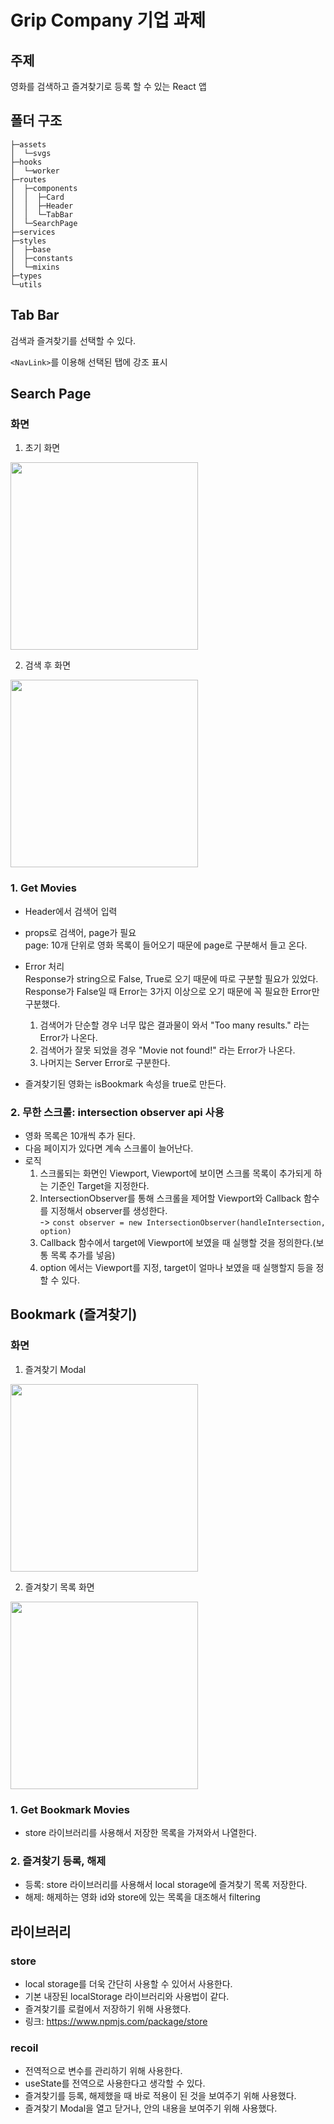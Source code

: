 # Grip Company 기업 과제
## 주제
영화를 검색하고 즐겨찾기로 등록 할 수 있는 React 앱

## 폴더 구조
```
├─assets
│  └─svgs
├─hooks
│  └─worker
├─routes
│  ├─components
│  │  ├─Card
│  │  ├─Header
│  │  └─TabBar
│  └─SearchPage
├─services
├─styles
│  ├─base
│  ├─constants
│  └─mixins
├─types
└─utils
```

## Tab Bar
검색과 즐겨찾기를 선택할 수 있다.

`<NavLink>`를 이용해 선택된 탭에 강조 표시

## Search Page
### 화면
1. 초기 화면
<img src="https://user-images.githubusercontent.com/52916848/168438866-af2ab3ff-7b49-4df8-8071-28f478b16dac.png" width="300px"/>

2. 검색 후 화면
<img src="https://user-images.githubusercontent.com/52916848/168438958-2a6c07fa-18bf-4fac-8fa2-e8fb6c90b857.png" width="300px"/>

### 1. Get Movies
- Header에서 검색어 입력

- props로 검색어, page가 필요\
page: 10개 단위로 영화 목록이 들어오기 때문에 page로 구분해서 들고 온다.

- Error 처리\
Response가 string으로 False, True로 오기 때문에 따로 구분할 필요가 있었다.\
Response가 False일 때 Error는 3가지 이상으로 오기 때문에 꼭 필요한 Error만 구분했다.
  1. 검색어가 단순할 경우 너무 많은 결과물이 와서 "Too many results." 라는 Error가 나온다.
  2. 검색어가 잘못 되었을 경우 "Movie not found!" 라는 Error가 나온다.
  3. 나머지는 Server Error로 구분한다.

- 즐겨찾기된 영화는 isBookmark 속성을 true로 만든다.

### 2. 무한 스크롤: intersection observer api 사용
- 영화 목록은 10개씩 추가 된다.
- 다음 페이지가 있다면 계속 스크롤이 늘어난다.
- 로직
  1. 스크롤되는 화면인 Viewport, Viewport에 보이면 스크롤 목록이 추가되게 하는 기준인 Target을 지정한다.
  2. IntersectionObserver를 통해 스크롤을 제어할 Viewport와 Callback 함수를 지정해서 observer를 생성한다.\
    -> `const observer = new IntersectionObserver(handleIntersection, option)`
  3. Callback 함수에서 target에 Viewport에 보였을 때 실행할 것을 정의한다.(보통 목록 추가를 넣음)
  4. option 에서는 Viewport를 지정, target이 얼마나 보였을 때 실행할지 등을 정할 수 있다.

## Bookmark (즐겨찾기)
### 화면
1. 즐겨찾기 Modal
<img src="https://user-images.githubusercontent.com/52916848/168439064-5ab25391-3452-450e-ae62-698e4466e3c3.png" width="300px"/>

2. 즐겨찾기 목록 화면
<img src="https://user-images.githubusercontent.com/52916848/168439124-3a2fe910-8a55-4f38-a723-b40d745d0ded.png" width="300px"/>

### 1. Get Bookmark Movies
- store 라이브러리를 사용해서 저장한 목록을 가져와서 나열한다.

### 2. 즐겨찾기 등록, 해제
- 등록: store 라이브러리를 사용해서 local storage에 즐겨찾기 목록 저장한다.
- 해제: 해제하는 영화 id와 store에 있는 목록을 대조해서 filtering

## 라이브러리
### store
- local storage를 더욱 간단히 사용할 수 있어서 사용한다.
- 기본 내장된 localStorage 라이브러리와 사용법이 같다.
- 즐겨찾기를 로컬에서 저장하기 위해 사용했다.
- 링크: https://www.npmjs.com/package/store

### recoil
- 전역적으로 변수를 관리하기 위해 사용한다.
- useState를 전역으로 사용한다고 생각할 수 있다.
- 즐겨찾기를 등록, 해제했을 때 바로 적용이 된 것을 보여주기 위해 사용했다.
- 즐겨찾기 Modal을 열고 닫거나, 안의 내용을 보여주기 위해 사용했다.
